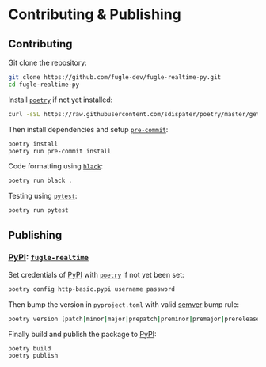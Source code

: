 # Contributing & Publishing

## Contributing

Git clone the repository:

```sh
git clone https://github.com/fugle-dev/fugle-realtime-py.git
cd fugle-realtime-py
```

Install [`poetry`](https://poetry.eustace.io/) if not yet installed:

```sh
curl -sSL https://raw.githubusercontent.com/sdispater/poetry/master/get-poetry.py | python
```

Then install dependencies and setup [`pre-commit`](https://pre-commit.com/):

```sh
poetry install
poetry run pre-commit install
```

Code formatting using [`black`](https://black.readthedocs.io/en/stable/):

```sh
poetry run black .
```

Testing using [`pytest`](https://pytest.org):

```sh
poetry run pytest
```

## Publishing

### [PyPI](https://pypi.org/): [`fugle-realtime`](https://pypi.org/project/fugle-realtime/)

Set credentials of [PyPI](https://pypi.org/) with [`poetry`](https://poetry.eustace.io/) if not yet been set:

```sh
poetry config http-basic.pypi username password
```

Then bump the version in `pyproject.toml` with valid [semver](https://semver.org/) bump rule:

```sh
poetry version [patch|minor|major|prepatch|preminor|premajor|prerelease]
```

Finally build and publish the package to [PyPI](https://pypi.org/):

```sh
poetry build
poetry publish
```

